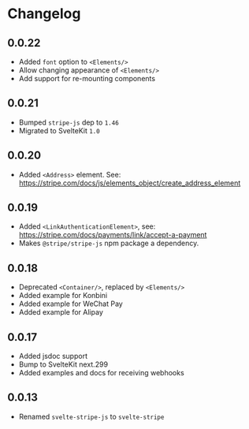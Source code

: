 # Changelog

## 0.0.22

- Added `font` option to `<Elements/>`
- Allow changing appearance of `<Elements/>`
- Add support for re-mounting components

## 0.0.21

- Bumped `stripe-js` dep to `1.46`
- Migrated to SvelteKit `1.0`

## 0.0.20

- Added `<Address>` element. See: https://stripe.com/docs/js/elements_object/create_address_element

## 0.0.19

- Added `<LinkAuthenticationElement>`, see: https://stripe.com/docs/payments/link/accept-a-payment
- Makes `@stripe/stripe-js` npm package a dependency.

## 0.0.18

- Deprecated `<Container/>`, replaced by `<Elements/>`
- Added example for Konbini
- Added example for WeChat Pay
- Added example for Alipay

## 0.0.17

- Added jsdoc support
- Bump to SvelteKit next.299
- Added examples and docs for receiving webhooks

## 0.0.13

- Renamed `svelte-stripe-js` to `svelte-stripe`
